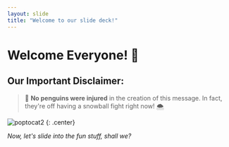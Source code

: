 ```yaml
---
layout: slide
title: "Welcome to our slide deck!"
---
```


# Welcome Everyone! 🎉

## Our Important Disclaimer:
> 🐧 **No penguins were injured** in the creation of this message. In fact, they're off having a snowball fight right now! 🌨️


![poptocat2](https://octodex.github.com/images/poptocat_v2.png)
{: .center}

*Now, let's slide into the fun stuff, shall we?*
